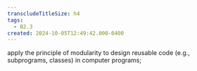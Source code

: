 ```yaml
---
transcludeTitleSize: h4
tags:
  - B2.3
created: 2024-10-05T12:49:42.000-0400
---
```

apply the principle of modularity to design reusable code (e.g., subprograms, classes) in computer programs;